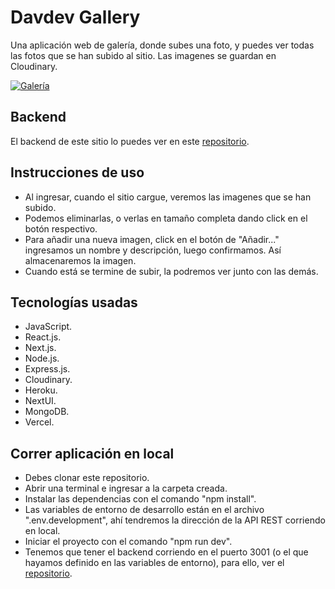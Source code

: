 # Davdev Gallery

Una aplicación web de galería, donde subes una foto, y puedes ver todas las
fotos que se han subido al sitio. Las imagenes se guardan en Cloudinary.

[![Galería](https://res.cloudinary.com/dklpyhteh/image/upload/v1661742489/Portfolio/gallery_cvrhcz.png "Galería")](https://res.cloudinary.com/dklpyhteh/image/upload/v1661742489/Portfolio/gallery_cvrhcz.png "Galería")

## Backend

El backend de este sitio lo puedes ver en este
[repositorio](https://github.com/jonathangg03/davdev-gallery-nextui-backend "repositorio").

## Instrucciones de uso

- Al ingresar, cuando el sitio cargue, veremos las imagenes que se han subido.
- Podemos eliminarlas, o verlas en tamaño completa dando click en el botón
  respectivo.
- Para añadir una nueva imagen, click en el botón de "Añadir..." ingresamos un
  nombre y descripción, luego confirmamos. Así almacenaremos la imagen.
- Cuando está se termine de subir, la podremos ver junto con las demás.

## Tecnologías usadas

- JavaScript.
- React.js.
- Next.js.
- Node.js.
- Express.js.
- Cloudinary.
- Heroku.
- NextUI.
- MongoDB.
- Vercel.

## Correr aplicación en local

- Debes clonar este repositorio.
- Abrir una terminal e ingresar a la carpeta creada.
- Instalar las dependencias con el comando "npm install".
- Las variables de entorno de desarrollo están en el archivo ".env.development",
  ahí tendremos la dirección de la API REST corriendo en local.
- Iniciar el proyecto con el comando "npm run dev".
- Tenemos que tener el backend corriendo en el puerto 3001 (o el que hayamos
  definido en las variables de entorno), para ello, ver el
  [repositorio](https://github.com/jonathangg03/davdev-gallery-nextui-backend "repositorio").
